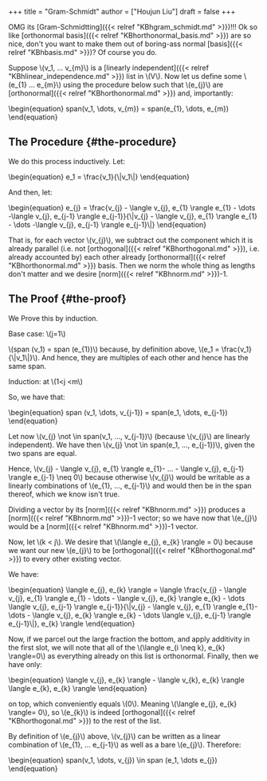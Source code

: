+++
title = "Gram-Schmidt"
author = ["Houjun Liu"]
draft = false
+++

OMG its [Gram-Schmidtting]({{< relref "KBhgram_schmidt.md" >}})!!! Ok so like [orthonormal basis]({{< relref "KBhorthonormal_basis.md" >}}) are so nice, don't you want to make them out of boring-ass normal [basis]({{< relref "KBhbasis.md" >}})? Of course you do.

Suppose \\(v\_1, ... v\_{m}\\) is a [linearly independent]({{< relref "KBhlinear_independence.md" >}}) list in \\(V\\). Now let us define some \\(e\_{1} ... e\_{m}\\) using the procedure below such that \\(e\_{j}\\) are [orthonormal]({{< relref "KBhorthonormal.md" >}}) and, importantly:

\begin{equation}
span(v\_1, \dots, v\_{m}) = span(e\_{1}, \dots, e\_{m})
\end{equation}


## The Procedure {#the-procedure}

We do this process inductively. Let:

\begin{equation}
e\_1 = \frac{v\_1}{\\|v\_1\\|}
\end{equation}

And then, let:

\begin{equation}
e\_{j} = \frac{v\_{j} - \langle v\_{j}, e\_{1} \rangle e\_{1} - \dots -\langle v\_{j}, e\_{j-1} \rangle e\_{j-1}}{\\|v\_{j} - \langle v\_{j}, e\_{1} \rangle e\_{1} - \dots -\langle v\_{j}, e\_{j-1} \rangle e\_{j-1}\\|}
\end{equation}

That is, for each vector \\(v\_{j}\\), we subtract out the component which it is already parallel (i.e. not [orthogonal]({{< relref "KBhorthogonal.md" >}}), i.e. already accounted by) each other already [orthonormal]({{< relref "KBhorthonormal.md" >}}) basis. Then we norm the whole thing as lengths don't matter and we desire [norm]({{< relref "KBhnorm.md" >}})-1.


## The Proof {#the-proof}

We Prove this by induction.

Base case: \\(j=1\\)

\\(span (v\_1) = span (e\_{1})\\) because, by definition above, \\(e\_1 = \frac{v\_1}{\\|v\_1\\|}\\). And hence, they are multiples of each other and hence has the same span.

Induction: at \\(1<j <m\\)

So, we have that:

\begin{equation}
span (v\_1, \dots, v\_{j-1}) = span(e\_1, \dots, e\_{j-1})
\end{equation}

Let now \\(v\_{j} \not \in span(v\_1, ..., v\_{j-1})\\) (because \\(v\_{j}\\) are linearly independent). We have then \\(v\_{j} \not \in span(e\_1, ..., e\_{j-1})\\), given the two spans are equal.

Hence, \\(v\_{j} - \langle v\_{j}, e\_{1} \rangle e\_{1}- ... - \langle v\_{j}, e\_{j-1} \rangle e\_{j-1} \neq 0\\) because otherwise \\(v\_{j}\\) would be writable as a linearly combinations of \\(e\_{1}, ..., e\_{j-1}\\) and would then be in the span thereof, which we know isn't true.

Dividing a vector by its [norm]({{< relref "KBhnorm.md" >}}) produces a [norm]({{< relref "KBhnorm.md" >}})-1 vector; so we have now that \\(e\_{j}\\) would be a [norm]({{< relref "KBhnorm.md" >}})-1 vector.

Now, let \\(k < j\\). We desire that \\(\langle e\_{j}, e\_{k} \rangle = 0\\) because we want our new \\(e\_{j}\\) to be [orthogonal]({{< relref "KBhorthogonal.md" >}}) to every other existing vector.

We have:

\begin{equation}
\langle e\_{j}, e\_{k} \rangle = \langle \frac{v\_{j} - \langle v\_{j}, e\_{1} \rangle e\_{1} - \dots - \langle v\_{j}, e\_{k}  \rangle e\_{k} - \dots \langle v\_{j}, e\_{j-1} \rangle e\_{j-1}}{\\|v\_{j} - \langle v\_{j}, e\_{1} \rangle e\_{1}- \dots - \langle v\_{j}, e\_{k}  \rangle e\_{k} - \dots \langle v\_{j}, e\_{j-1} \rangle e\_{j-1}\\|}, e\_{k} \rangle
\end{equation}

Now, if we parcel out the large fraction the bottom, and apply additivity in the first slot, we will note that all of the \\(\langle e\_{i \neq k}, e\_{k} \rangle=0\\) as everything already on this list is orthonormal. Finally, then we have only:

\begin{equation}
\langle v\_{j}, e\_{k} \rangle - \langle v\_{k}, e\_{k}  \rangle \langle e\_{k}, e\_{k} \rangle
\end{equation}

on top, which conveniently equals \\(0\\). Meaning \\(\langle e\_{j}, e\_{k} \rangle= 0\\), so \\(e\_{k}\\) is indeed [orthogonal]({{< relref "KBhorthogonal.md" >}}) to the rest of the list.

By definition of \\(e\_{j}\\) above, \\(v\_{j}\\) can be written as a linear combination of \\(e\_{1}, ... e\_{j-1}\\) as well as a bare \\(e\_{j}\\). Therefore:

\begin{equation}
span(v\_1, \dots, v\_{j}) \in span (e\_1, \dots e\_{j})
\end{equation}
